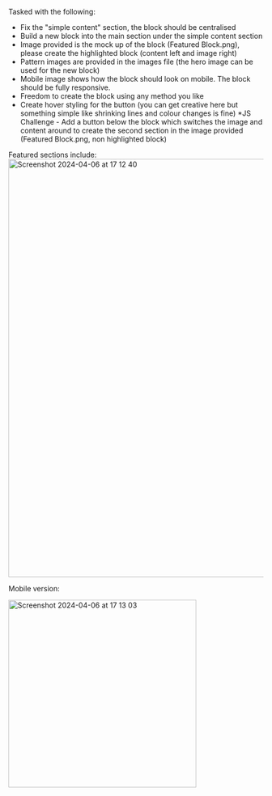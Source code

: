 Tasked with the following:

* Fix the "simple content" section, the block should be centralised
* Build a new block into the main section under the simple content section
* Image provided is the mock up of the block (Featured Block.png), please create the highlighted block (content left and image right)
* Pattern images are provided in the images file (the hero image can be used for the new block)
* Mobile image shows how the block should look on mobile. The block should be fully responsive.
* Freedom to create the block using any method you like
* Create hover styling for the button (you can get creative here but something simple like shrinking lines and colour changes is fine)
*JS Challenge - Add a button below the block which switches the image and content around to create the second section in the image provided (Featured Block.png, non highlighted block)

Featured sections include:
<img width="827" alt="Screenshot 2024-04-06 at 17 12 40" src="https://github.com/j4sm1ne96/featured-assessment/assets/83115753/ea7c7e4a-3daa-40ec-b765-bf01f6d5bfed">

Mobile version:

<img width="371" alt="Screenshot 2024-04-06 at 17 13 03" src="https://github.com/j4sm1ne96/featured-assessment/assets/83115753/029faf55-4e3d-4753-a2e0-094296dfd863">

